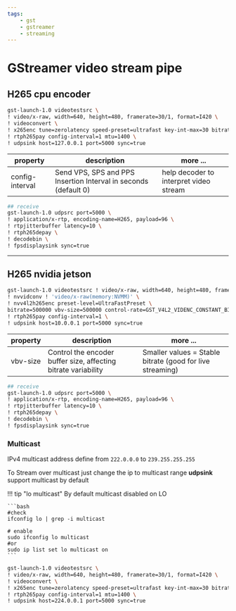 ```yaml
---
tags:
    - gst
    - gstreamer
    - streaming
---
```


# GStreamer video stream pipe

## H265 cpu encoder

```bash
gst-launch-1.0 videotestsrc \
! video/x-raw, width=640, height=480, framerate=30/1, format=I420 \
! videoconvert \
! x265enc tune=zerolatency speed-preset=ultrafast key-int-max=30 bitrate=500 \
! rtph265pay config-interval=1 mtu=1400 \
! udpsink host=127.0.0.1 port=5000 sync=true
```

| property  | description  | more ...  |
|---|---|---|
| config-interval  | Send VPS, SPS and PPS Insertion Interval in seconds (default 0)  | help decoder to interpret video stream |


```bash
## receive
gst-launch-1.0 udpsrc port=5000 \
! application/x-rtp, encoding-name=H265, payload=96 \
! rtpjitterbuffer latency=10 \
! rtph265depay \
! decodebin \
! fpsdisplaysink sync=true
```

---

## H265 nvidia jetson

```bash
gst-launch-1.0 videotestsrc ! video/x-raw, width=640, height=480, framerate=30/1, format=I420 \
! nvvidconv ! 'video/x-raw(memory:NVMM)' \
! nvv4l2h265enc preset-level=UltraFastPreset \
bitrate=500000 vbv-size=500000 control-rate=GST_V4L2_VIDENC_CONSTANT_BITRATE \
! rtph265pay config-interval=1 \
! udpsink host=10.0.0.1 port=5000 sync=true
```

| property  | description  | more ...  |
|---|---|---|
| vbv-size  | Control the encoder buffer size, affecting bitrate variability | Smaller values = Stable bitrate (good for live streaming) |

```bash
## receive
gst-launch-1.0 udpsrc port=5000 \
! application/x-rtp, encoding-name=H265, payload=96 \
! rtpjitterbuffer latency=10 \
! rtph265depay \
! decodebin \
! fpsdisplaysink sync=true
```

### Multicast
IPv4 multicast address define from `222.0.0.0` to `239.255.255.255`

To Stream over multicast just change the ip to multicast range
**udpsink** support multicast by default

!!! tip "lo multicast"
    By default multicast disabled on LO

    ```bash
    #check 
    ifconfig lo | grep -i multicast

    # enable
    sudo ifconfig lo multicast
    #or
    sudo ip list set lo multicast on
    ```
     
```bash
gst-launch-1.0 videotestsrc \
! video/x-raw, width=640, height=480, framerate=30/1, format=I420 \
! videoconvert \
! x265enc tune=zerolatency speed-preset=ultrafast key-int-max=30 bitrate=500 \
! rtph265pay config-interval=1 mtu=1400 \
! udpsink host=224.0.0.1 port=5000 sync=true
```